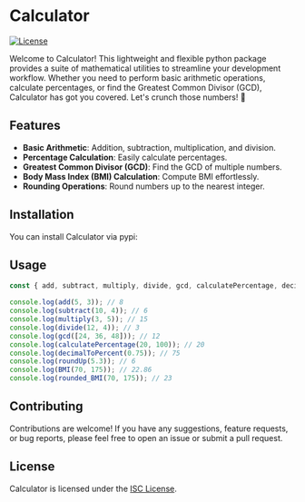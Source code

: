 # Calculator

[![License](https://img.shields.io/badge/license-ISC-blue.svg)](https://opensource.org/licenses/ISC)

Welcome to Calculator! This lightweight and flexible python package provides a suite of mathematical utilities to streamline your development workflow. Whether you need to perform basic arithmetic operations, calculate percentages, or find the Greatest Common Divisor (GCD), Calculator has got you covered. Let's crunch those numbers! 🚀

## Features

- **Basic Arithmetic**: Addition, subtraction, multiplication, and division.
- **Percentage Calculation**: Easily calculate percentages.
- **Greatest Common Divisor (GCD)**: Find the GCD of multiple numbers.
- **Body Mass Index (BMI) Calculation**: Compute BMI effortlessly.
- **Rounding Operations**: Round numbers up to the nearest integer.

## Installation

You can install Calculator via pypi:



## Usage

```javascript
const { add, subtract, multiply, divide, gcd, calculatePercentage, decimalToPercent, roundUp, BMI, rounded_BMI } = require('calculator');

console.log(add(5, 3)); // 8
console.log(subtract(10, 4)); // 6
console.log(multiply(3, 5)); // 15
console.log(divide(12, 4)); // 3
console.log(gcd([24, 36, 48])); // 12
console.log(calculatePercentage(20, 100)); // 20
console.log(decimalToPercent(0.75)); // 75
console.log(roundUp(5.3)); // 6
console.log(BMI(70, 175)); // 22.86
console.log(rounded_BMI(70, 175)); // 23
```

## Contributing

Contributions are welcome! If you have any suggestions, feature requests, or bug reports, please feel free to open an issue or submit a pull request.

## License

Calculator is licensed under the [ISC License](https://opensource.org/licenses/ISC).